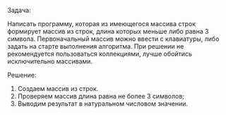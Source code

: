 Задача: 

Написать программу, которая из имеющегося массива строк формирует массив из строк, длина которых меньше либо равна 3 символа. Первоначальный массив можно ввести с клавиатуры, либо задать на старте выполнения алгоритма. При решении не рекомендуется пользоваться коллекциями, лучше обойтись исключительно массивами.

Решение:

1. Создаем массив из строк.
2. Проверяем массив длина равна не более 3 символов; 
3. Выводим результат в натуральном числовом значении. 

